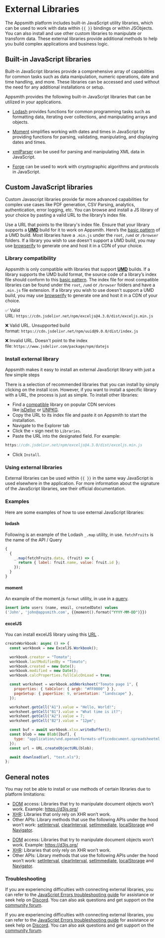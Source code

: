 # External Libraries

The Appsmith platform includes built-in JavaScript utility libraries, which can be used to work with data within `{{ }}` bindings or within JSObjects. You can also install and use other custom libraries to manipulate or transform data. These external libraries provide additional methods to help you build complex applications and business logic.

 <VideoEmbed host="youtube" videoId="xXssLXQvdyY" title="How To Use Custom JavaScript Libraries" caption="How To Use JavaScript Libraries"/>

## Built-in JavaScript libraries

Built-in JavaScript libraries provide a comprehensive array of capabilities for common tasks such as data manipulation, numeric operations, date and time handling, and more. These libraries can be accessed and used without the need for any additional installations or setup.

Appsmith provides the following built-in JavaScript libraries that can be utilized in your applications.

- [Lodash](https://lodash.com/docs/4.17.15) provides functions for common programming tasks such as formatting data, iterating over collections, and manipulating arrays and objects.

- [Moment](https://momentjs.com/docs/) simplifies working with dates and times in JavaScript by providing functions for parsing, validating, manipulating, and displaying dates and times.

- [xmlParser](https://naturalintelligence.github.io/fast-xml-parser/) can be used for parsing and manipulating XML data in JavaScript.

- [Forge](https://github.com/digitalbazaar/forge) can be used to work with cryptographic algorithms and protocols in JavaScript.

## Custom JavaScript libraries

Custom Javascript libraries provide far more advanced capabilities for complex use cases like PDF generation, CSV Parsing, analytics, authentication, error logging, etc. You can browse and install a JS library of your choice by pasting a valid URL to the library’s index file.

Use a URL that points to the library's index file. Ensure that your library supports a **[UMD](https://github.com/umdjs/umd)** build for it to work on Appsmith. Here’s the [basic pattern](https://github.com/umdjs/umd/blob/master/templates/commonjsStrict.js) of a UMD build. Most libraries have a `.min.js` under the `root`, `/umd` or `/browser` folders. If a library you wish to use doesn't support a UMD build, you may use [browserify](https://browserify.org/) to generate one and host it in a CDN of your choice.

### Library compatibility

Appsmith is only compatible with libraries that support **[UMD](https://github.com/umdjs/umd)** builds. If a library supports the UMD build format, the source code of a library’s index file should conform to this [basic pattern](https://github.com/umdjs/umd/blob/master/templates/commonjsStrict.js). The index file for most compatible libraries can be found under the `root`, `/umd` or `/browser` folders and have a `.min.js` file extension. If a library you wish to use doesn't support a UMD build, you may use [browserify](https://browserify.org/) to generate one and host it in a CDN of your choice.

✅ Valid URL: `https://cdn.jsdelivr.net/npm/exceljs@4.3.0/dist/exceljs.min.js`

❌ Valid URL. Unsupported build format: `https://cdn.jsdelivr.net/npm/uuid@9.0.0/dist/index.js`

❌ Invalid URL. Doesn't point to the index file: `https://www.jsdelivr.com/package/npm/datejs`

### Install external library

Appsmith makes it easy to install an external JavaScript library with just a few simple steps

 <VideoEmbed host="youtube" videoId="bo66yFTfy6Q" title="Installing custom JavaScript libraries" caption="Installing External JavaScript libraries"/>

There is a selection of recommended libraries that you can install by simply clicking on the install icon. However, if you want to install a specific library with a URL, the process is just as simple. To install other libraries:

- Find a [compatible](#library-compatibility) library on popular CDN services like [jsDelivr](https://www.jsdelivr.com/) or [UNPKG](https://unpkg.com/).
- Copy the URL to its index file and paste it on Appsmith to start the installation.
- Navigate to the Explorer tab
- Click the `+` sign next to `Libraries`.
- Paste the URL into the designated field. For example:

```js
https://cdn.jsdelivr.net/npm/exceljs@4.3.0/dist/exceljs.min.js
```

- Click `Install`.

### Using external libraries

External libraries can be used within `{{ }}` in the same way JavaScript is used elsewhere in the application. For more information about the signature of the JavaScript libraries, see their official documentation.

### Examples

Here are some examples of how to use external JavaScript libraries:

#### lodash

Following is an example of the Lodash `_.map` utility, in use. `fetchFruits` is the name of the API / Query

```javascript
{
  {
    _.map(fetchFruits.data, (fruit) => {
      return { label: fruit.name, value: fruit.id };
    });
  }
}
```

#### moment

An example of the moment.js `format` utility, in use in a [query](../data-access-and-binding/querying-a-database/).

```sql
insert into users (name, email, createdDate) values
('John', 'john@appsmith.com', {{moment().format("YYYY-MM-DD")}})
```

#### excelJS

You can install excelJS library using this [URL](https://www.jsdelivr.com/package/npm/exceljs) .

```javascript
createWorkbook: async () => {
  const workbook = new ExcelJS.Workbook();

  workbook.creator = "Tomato";
  workbook.lastModifiedBy = "Tomato";
  workbook.created = new Date();
  workbook.modified = new Date();
  workbook.calcProperties.fullCalcOnLoad = true;

  const worksheet = workbook.addWorksheet("Tomato page 1", {
    properties: { tabColor: { argb: "#FF0000" } },
    pageSetup: { paperSize: 9, orientation: "landscape" },
  });

  worksheet.getCell("A1").value = "Hello, World!";
  worksheet.getCell("B1").value = "What time is it?";
  worksheet.getCell("A2").value = 7;
  worksheet.getCell("B2").value = "12pm";

  const buf = await workbook.xlsx.writeBuffer();
  const blob = new Blob([buf], {
    type: "application/vnd.openxmlformats-officedocument.spreadsheetml.sheet",
  });
  const url = URL.createObjectURL(blob);

  await download(url, "test.xls");
};
```

## General notes

You may not be able to install or use methods of certain libraries due to platform limitations:

* [DOM](https://developer.mozilla.org/en-US/docs/Web/API/Document_Object_Model/Introduction) access: Libraries that try to manipulate document objects won’t work. Example: https://d3js.org/
* [XHR](https://developer.mozilla.org/en-US/docs/Glossary/XMLHttpRequest): Libraries that only rely on XHR won’t work.
* Other APIs: Library methods that use the following APIs under the hood won’t work: [setInterval](https://developer.mozilla.org/en-US/docs/Web/API/setInterval), [clearInterval](https://developer.mozilla.org/en-US/docs/Web/API/clearInterval), [setImmediate](https://developer.mozilla.org/en-US/docs/Web/API/Window/setImmediate), [localStorage](https://developer.mozilla.org/en-US/docs/Web/API/Window/localStorage) and [Navigator](https://developer.mozilla.org/en-US/docs/Web/API/Navigator).


- [DOM](https://developer.mozilla.org/en-US/docs/Web/API/Document_Object_Model/Introduction) access: Libraries that try to manipulate document objects won’t work. Example: https://d3js.org/
- [XHR](https://www.notion.so/Custom-JS-Libraries-82c03d95918b4eaa8f3e0dd811f3cd00): Libraries that only rely on XHR won’t work.
- Other APIs: Library methods that use the following APIs under the hood won’t work: [setInterval](https://developer.mozilla.org/en-US/docs/Web/API/setInterval), [clearInterval](https://developer.mozilla.org/en-US/docs/Web/API/clearInterval), [setImmediate](https://developer.mozilla.org/en-US/docs/Web/API/Window/setImmediate), [localStorage](https://developer.mozilla.org/en-US/docs/Web/API/Window/localStorage) and [Navigator](https://developer.mozilla.org/en-US/docs/Web/API/Navigator).

### Troubleshooting

If you are experiencing difficulties with connecting external libraries, you can refer to the [JavaScript Errors troubleshooting guide](/help-and-support/troubleshooting-guide/js-errors) for assistance or seek help on [Discord](https://discord.com/invite/rBTTVJp). You can also ask questions and get support on the [community forum](https://community.appsmith.com/).



If you are experiencing difficulties with connecting external libraries, you can refer to the [JavaScript Errors troubleshooting guide](help-and-support/troubleshooting-guide/js-errors) for assistance or seek help on [Discord](https://discord.com/invite/rBTTVJp). You can also ask questions and get support on the [community forum](https://community.appsmith.com/).
